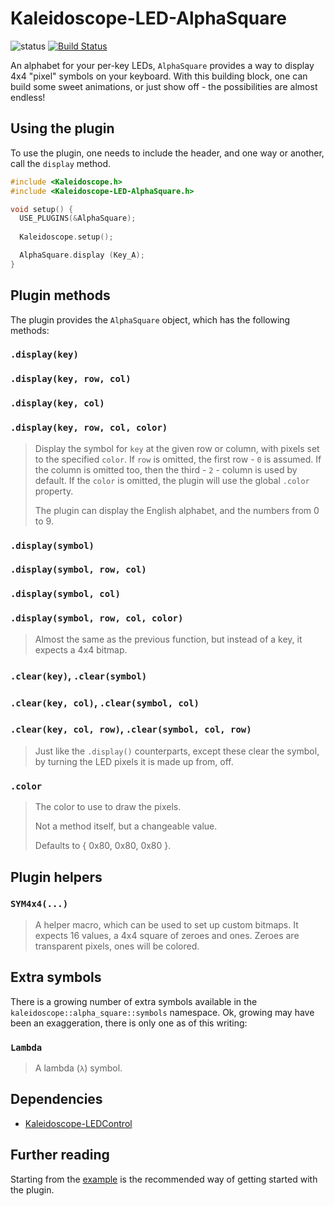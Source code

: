 # Kaleidoscope-LED-AlphaSquare

![status][st:experimental] [![Build Status][travis:image]][travis:status]

 [travis:image]: https://travis-ci.org/keyboardio/Kaleidoscope-LED-AlphaSquare.svg?branch=master
 [travis:status]: https://travis-ci.org/keyboardio/Kaleidoscope-LED-AlphaSquare

 [st:stable]: https://img.shields.io/badge/stable-✔-black.svg?style=flat&colorA=44cc11&colorB=494e52
 [st:broken]: https://img.shields.io/badge/broken-X-black.svg?style=flat&colorA=e05d44&colorB=494e52
 [st:experimental]: https://img.shields.io/badge/experimental----black.svg?style=flat&colorA=dfb317&colorB=494e52

An alphabet for your per-key LEDs, `AlphaSquare` provides a way to display 4x4
"pixel" symbols on your keyboard. With this building block, one can build some
sweet animations, or just show off - the possibilities are almost endless!

## Using the plugin

To use the plugin, one needs to include the header, and one way or another, call
the `display` method.

```c++
#include <Kaleidoscope.h>
#include <Kaleidoscope-LED-AlphaSquare.h>

void setup() {
  USE_PLUGINS(&AlphaSquare);
  
  Kaleidoscope.setup();

  AlphaSquare.display (Key_A);
}
```

## Plugin methods

The plugin provides the `AlphaSquare` object, which has the following methods:

### `.display(key)`
### `.display(key, row, col)`
### `.display(key, col)`
### `.display(key, row, col, color)`

> Display the symbol for `key` at the given row or column, with pixels set to
> the specified `color`. If `row` is omitted, the first row - `0` is assumed. If
> the column is omitted too, then the third - `2` - column is used by default.
> If the `color` is omitted, the plugin will use the global `.color` property.
>
> The plugin can display the English alphabet, and the numbers from 0 to 9.

### `.display(symbol)`
### `.display(symbol, row, col)`
### `.display(symbol, col)`
### `.display(symbol, row, col, color)`

> Almost the same as the previous function, but instead of a key, it expects a
> 4x4 bitmap.

### `.clear(key)`, `.clear(symbol)`
### `.clear(key, col)`, `.clear(symbol, col)`
### `.clear(key, col, row)`, `.clear(symbol, col, row)`

> Just like the `.display()` counterparts, except these clear the symbol, by
> turning the LED pixels it is made up from, off.

### `.color`

> The color to use to draw the pixels.
>
> Not a method itself, but a changeable value.
>
> Defaults to { 0x80, 0x80, 0x80 }.

## Plugin helpers

### `SYM4x4(...)`

> A helper macro, which can be used to set up custom bitmaps. It expects 16
> values, a 4x4 square of zeroes and ones. Zeroes are transparent pixels, ones
> will be colored.

## Extra symbols

There is a growing number of extra symbols available in the
`kaleidoscope::alpha_square::symbols` namespace. Ok, growing may have been an
exaggeration, there is only one as of this writing:

### `Lambda`

> A lambda (`λ`) symbol.

## Dependencies

* [Kaleidoscope-LEDControl](https://github.com/keyboardio/Kaleidoscope-LEDControl)

## Further reading

Starting from the [example][plugin:example] is the recommended way of getting
started with the plugin.

 [plugin:example]: https://github.com/keyboardio/Kaleidoscope-LED-AlphaSquare/blob/master/examples/LED-AlphaSquare/LED-AlphaSquare.ino
